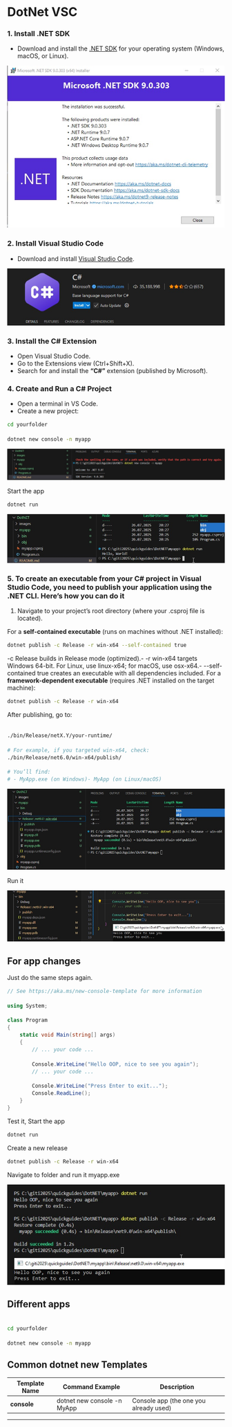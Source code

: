# DotNet VSC


### **1. Install .NET SDK**
- Download and install the [.NET SDK](https://dotnet.microsoft.com/download) for your operating system (Windows, macOS, or Linux).

![install](https://github.com/spawnmarvel/quickguides/blob/main/DotNET/images/install.jpg)

### **2. Install Visual Studio Code**
- Download and install [Visual Studio Code](https://code.visualstudio.com/).

![vsc_csharp](https://github.com/spawnmarvel/quickguides/blob/main/DotNET/images/vsc_csharp.jpg)


### **3. Install the C# Extension**
- Open Visual Studio Code.
- Go to the Extensions view (Ctrl+Shift+X).
- Search for and install the **“C#”** extension (published by Microsoft).

### **4. Create and Run a C# Project**
- Open a terminal in VS Code.
- Create a new project:  

```bash
cd yourfolder

dotnet new console -n myapp

```

![myapp](https://github.com/spawnmarvel/quickguides/blob/main/DotNET/images/myapp.jpg)


Start the app

```bash
dotnet run

```

![myapp run](https://github.com/spawnmarvel/quickguides/blob/main/DotNET/images/run.jpg)

### **5. To create an **executable** from your C# project in Visual Studio Code, you need to **publish** your application using the .NET CLI. Here’s how you can do it**

1. Navigate to your project’s root directory (where your .csproj file is located).


For a **self-contained executable** (runs on machines without .NET installed):

```bash
dotnet publish -c Release -r win-x64 --self-contained true

```

-c Release builds in Release mode (optimized).- -r win-x64 targets Windows 64-bit. For Linux, use linux-x64; for macOS, use osx-x64.- --self-contained true creates an executable with all dependencies included.
For a **framework-dependent executable** (requires .NET installed on the target machine):

```bash
dotnet publish -c Release -r win-x64

```

After publishing, go to:

```bash

./bin/Release/netX.Y/your-runtime/

# For example, if you targeted win-x64, check:
./bin/Release/net6.0/win-x64/publish/

# You’ll find:
# - MyApp.exe (on Windows)- MyApp (on Linux/macOS)
```


![myapp run release](https://github.com/spawnmarvel/quickguides/blob/main/DotNET/images/release.jpg)

Run it

![myapp run release exe](https://github.com/spawnmarvel/quickguides/blob/main/DotNET/images/app_exe.jpg)

## For app changes

Just do the same steps again.

```csharp
// See https://aka.ms/new-console-template for more information

using System;

class Program
{
    static void Main(string[] args)
    {
        // ... your code ...

        Console.WriteLine("Hello OOP, nice to see you again");
        // ... your code ...

        Console.WriteLine("Press Enter to exit...");
        Console.ReadLine();
    }
}

```

Test it, Start the app

```bash
dotnet run

```
Create a new release

```bash
dotnet publish -c Release -r win-x64

```

Navigate to folder and run it myapp.exe

![myapp run release new](https://github.com/spawnmarvel/quickguides/blob/main/DotNET/images/new_release.jpg)


## Different apps

```bash

cd yourfolder

dotnet new console -n myapp

```

## **Common dotnet new Templates**
| Template Name     | Command Example                        | Description                                |
|-------------------|----------------------------------------|--------------------------------------------|
| **console**       | dotnet new console -n MyApp          | Console app (the one you already used)     || **classlib**      | dotnet new classlib -n MyLib         | Class library project (DLL)                || **web**           | dotnet new web -n MyWebApp           | ASP.NET Core Web App (no MVC)              || **mvc**           | dotnet new mvc -n MyMvcApp           | ASP.NET Core MVC Web App                   || **webapi**        | dotnet new webapi -n MyApi           | ASP.NET Core Web API project               || **blazorserver**  | dotnet new blazorserver -n MyBlazor  | Blazor Server app                          || **blazorwasm**    | dotnet new blazorwasm -n MyBlazorWasm| Blazor WebAssembly app                     || **worker**        | dotnet new worker -n MyWorker         | Worker Service (background service)        || **wpf**           | dotnet new wpf -n MyWpfApp           | WPF Desktop app (Windows only)             || **winforms**      | dotnet new winforms -n MyWinForms    | WinForms Desktop app (Windows only)        || **mstest**        | dotnet new mstest -n MyTests         | MSTest unit test project                   || **xunit**         | dotnet new xunit -n MyTests          | xUnit unit test project                    || **nunit**         | dotnet new nunit -n MyTests          | NUnit unit test project                    || **classlib**      | dotnet new classlib -n MyLib         | .NET class library                         || **razorclasslib** | dotnet new razorclasslib -n MyRazorLib| Razor class library (for UI components)     |
---



